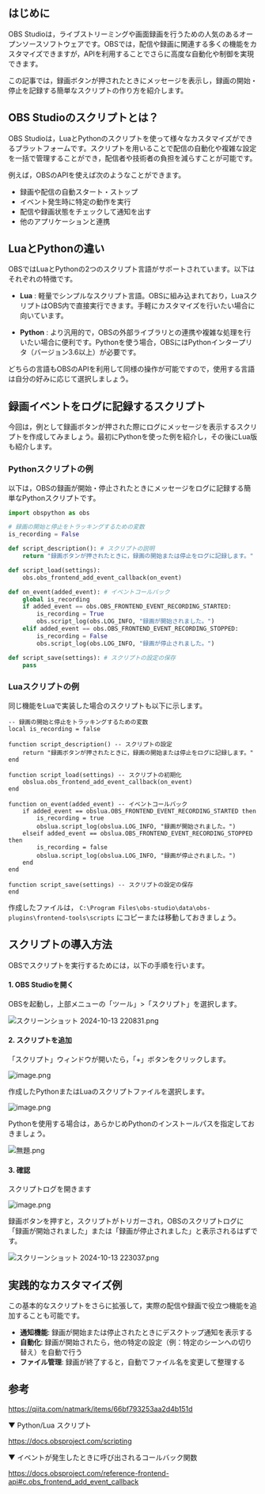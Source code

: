 ## はじめに
OBS Studioは，ライブストリーミングや画面録画を行うための人気のあるオープンソースソフトウェアです。OBSでは，配信や録画に関連する多くの機能をカスタマイズできますが，APIを利用することでさらに高度な自動化や制御を実現できます。

この記事では，録画ボタンが押されたときにメッセージを表示し，録画の開始・停止を記録する簡単なスクリプトの作り方を紹介します。

## OBS Studioのスクリプトとは？
OBS Studioは，LuaとPythonのスクリプトを使って様々なカスタマイズができるプラットフォームです。スクリプトを用いることで配信の自動化や複雑な設定を一括で管理することができ，配信者や技術者の負担を減らすことが可能です。

例えば，OBSのAPIを使えば次のようなことができます。

- 録画や配信の自動スタート・ストップ
- イベント発生時に特定の動作を実行
- 配信や録画状態をチェックして通知を出す
- 他のアプリケーションと連携

## LuaとPythonの違い
OBSではLuaとPythonの2つのスクリプト言語がサポートされています。以下はそれぞれの特徴です。

- **Lua** : 軽量でシンプルなスクリプト言語。OBSに組み込まれており，LuaスクリプトはOBS内で直接実行できます。手軽にカスタマイズを行いたい場合に向いています。

- **Python** : より汎用的で，OBSの外部ライブラリとの連携や複雑な処理を行いたい場合に便利です。Pythonを使う場合，OBSにはPythonインタープリタ（バージョン3.6以上）が必要です。

どちらの言語もOBSのAPIを利用して同様の操作が可能ですので，使用する言語は自分の好みに応じて選択しましょう。

## 録画イベントをログに記録するスクリプト
今回は，例として録画ボタンが押された際にログにメッセージを表示するスクリプトを作成してみましょう。最初にPythonを使った例を紹介し，その後にLua版も紹介します。

### Pythonスクリプトの例
以下は，OBSの録画が開始・停止されたときにメッセージをログに記録する簡単なPythonスクリプトです。

```py:record-status.py
import obspython as obs

# 録画の開始と停止をトラッキングするための変数
is_recording = False

def script_description(): # スクリプトの説明
    return "録画ボタンが押されたときに，録画の開始または停止をログに記録します。"

def script_load(settings):
    obs.obs_frontend_add_event_callback(on_event)

def on_event(added_event): # イベントコールバック
    global is_recording
    if added_event == obs.OBS_FRONTEND_EVENT_RECORDING_STARTED:
        is_recording = True
        obs.script_log(obs.LOG_INFO, "録画が開始されました。")
    elif added_event == obs.OBS_FRONTEND_EVENT_RECORDING_STOPPED:
        is_recording = False
        obs.script_log(obs.LOG_INFO, "録画が停止されました。")

def script_save(settings): # スクリプトの設定の保存
    pass

```


### Luaスクリプトの例
同じ機能をLuaで実装した場合のスクリプトも以下に示します。
```lua:record-status.lue
-- 録画の開始と停止をトラッキングするための変数
local is_recording = false

function script_description() -- スクリプトの設定
    return "録画ボタンが押されたときに，録画の開始または停止をログに記録します。"
end

function script_load(settings) -- スクリプトの初期化
    obslua.obs_frontend_add_event_callback(on_event)
end

function on_event(added_event) -- イベントコールバック
    if added_event == obslua.OBS_FRONTEND_EVENT_RECORDING_STARTED then
        is_recording = true
        obslua.script_log(obslua.LOG_INFO, "録画が開始されました。")
    elseif added_event == obslua.OBS_FRONTEND_EVENT_RECORDING_STOPPED then
        is_recording = false
        obslua.script_log(obslua.LOG_INFO, "録画が停止されました。")
    end
end

function script_save(settings) -- スクリプトの設定の保存
end

```

作成したファイルは，
`C:\Program Files\obs-studio\data\obs-plugins\frontend-tools\scripts`
にコピーまたは移動しておきましょう。

## スクリプトの導入方法
OBSでスクリプトを実行するためには，以下の手順を行います。

#### 1. OBS Studioを開く
OBSを起動し，上部メニューの「ツール」>「スクリプト」を選択します。

![スクリーンショット 2024-10-13 220831.png](https://qiita-image-store.s3.ap-northeast-1.amazonaws.com/0/3680988/06826eea-4b9f-9aaf-ac93-5b9373000b2e.png)

#### 2. スクリプトを追加
「スクリプト」ウィンドウが開いたら，「+」ボタンをクリックします。

![image.png](https://qiita-image-store.s3.ap-northeast-1.amazonaws.com/0/3680988/2b2cbfc2-590c-3acb-85ad-765c0fd8c04a.png)

作成したPythonまたはLuaのスクリプトファイルを選択します。

![image.png](https://qiita-image-store.s3.ap-northeast-1.amazonaws.com/0/3680988/ee4f67e5-1980-a0e8-7a7c-9ad37a0f6123.png)

Pythonを使用する場合は，あらかじめPythonのインストールパスを指定しておきましょう。

![無題.png](https://qiita-image-store.s3.ap-northeast-1.amazonaws.com/0/3680988/7c777ffa-6e31-d8f8-9d15-e30ac2ce38f7.png)

#### 3. 確認
スクリプトログを開きます

![image.png](https://qiita-image-store.s3.ap-northeast-1.amazonaws.com/0/3680988/a6d3397c-69a2-d792-0213-cc9487b1421f.png)

録画ボタンを押すと，スクリプトがトリガーされ，OBSのスクリプトログに「録画が開始されました」または「録画が停止されました」と表示されるはずです。

![スクリーンショット 2024-10-13 223037.png](https://qiita-image-store.s3.ap-northeast-1.amazonaws.com/0/3680988/35d97fde-5721-9ee1-86b6-8d7cfd59820e.png)


## 実践的なカスタマイズ例
この基本的なスクリプトをさらに拡張して，実際の配信や録画で役立つ機能を追加することも可能です。

- **通知機能**: 録画が開始または停止されたときにデスクトップ通知を表示する
- **自動化**: 録画が開始されたら，他の特定の設定（例：特定のシーンへの切り替え）を自動で行う
- **ファイル管理**: 録画が終了すると，自動でファイル名を変更して整理する

## 参考

https://qiita.com/natmark/items/66bf793253aa2d4b151d

▼ Python/Lua スクリプト

https://docs.obsproject.com/scripting

▼ イベントが発生したときに呼び出されるコールバック関数

https://docs.obsproject.com/reference-frontend-api#c.obs_frontend_add_event_callback

